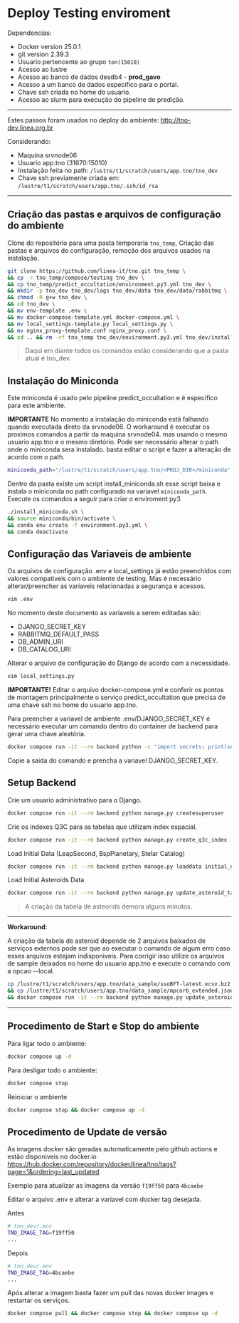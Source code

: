 # Deploy Testing enviroment

Dependencias:

- Docker version 25.0.1
- git version 2.39.3
- Usuario pertencente ao grupo `ton(15010)`
- Acesso ao lustre
- Acesso ao banco de dados desdb4 - **prod_gavo**
- Acesso a um banco de dados especifico para o portal.
- Chave ssh criada no home do usuario.
- Acesso ao slurm para execução do pipeline de predição.

---

Estes passos foram usados no deploy do ambiente: <http://tno-dev.linea.org.br>

Considerando:

- Maquina srvnode06
- Usuario app.tno (31670:15010)
- Instalação feita no path: `/lustre/t1/scratch/users/app.tno/tno_dev`
- Chave ssh previamente criada em: `/lustre/t1/scratch/users/app.tno/.ssh/id_rsa`

---

## Criação das pastas e arquivos de configuração do ambiente

Clone do repositório para uma pasta temporaria `tno_temp`, Criação das pastas e arquivos de configuração, remoção dos arquivos usados na instalação.

<!-- markdownlint-disable-next-line -->

```bash
git clone https://github.com/linea-it/tno.git tno_temp \
&& cp -r tno_temp/compose/testing tno_dev \
&& cp tno_temp/predict_occultation/environment.py3.yml tno_dev \
&& mkdir -p tno_dev tno_dev/logs tno_dev/data tno_dev/data/rabbitmq \
&& chmod -R g+w tno_dev \
&& cd tno_dev \
&& mv env-template .env \
&& mv docker-compose-template.yml docker-compose.yml \
&& mv local_settings-template.py local_settings.py \
&& mv nginx_proxy-template.conf nginx_proxy.conf \
&& cd .. && rm -rf tno_temp tno_dev/environment.py3.yml tno_dev/install_miniconda.sh && cd tno_dev
```

> Daqui em diante todos os comandos estão considerando que a pasta atual é tno_dev.

## Instalação do Miniconda

Este miniconda é usado pelo pipeline predict_occultation e é especifico para este ambiente.

**IMPORTANTE** No momento a instalação do miniconda está falhando quando executada direto da srvnode06. O workaround é executar os proximos comandos a partir da maquina srvnode04. mas usando o mesmo usuario app.tno e o mesmo diretório.
Pode ser necessário alterar o path onde o miniconda sera instalado. basta editar o script e fazer a alteração de acordo com o path.

```sh
miniconda_path="/lustre/t1/scratch/users/app.tno/<PROJ_DIR>/miniconda"
```

Dentro da pasta existe um script install_miniconda.sh esse script baixa e instala o miniconda no path configurado na variavel `miniconda_path`.
Execute os comandos a seguir para criar o enviroment py3

```bash
./install_miniconda.sh \
&& source miniconda/bin/activate \
&& conda env create -f environment.py3.yml \
&& conda deactivate
```

## Configuração das Variaveis de ambiente

Os arquivos de configuração .env e local_settings já estão preenchidos com valores compativeis com o ambiente de testing. Mas é necessário alterar/preencher as variaveis relacionadas a segurança e acessos.

```bash
vim .env
```

No momento deste documento as variaveis a serem editadas são:

- DJANGO_SECRET_KEY
- RABBITMQ_DEFAULT_PASS
- DB_ADMIN_URI
- DB_CATALOG_URI

Alterar o arquivo de configuração do Django de acordo com a necessidade.

```bash
vim local_settings.py
```

**IMPORTANTE!** Editar o arquivo docker-compose.yml e conferir os pontos de montagem principalmente
o serviço predict_occultation que precisa de uma chave ssh no home do usuario app.tno.

Para preencher a variavel de ambiente .env/DJANGO_SECRET_KEY é necessário executar um comando dentro do container de backend para gerar uma chave aleatória.

```bash
docker compose run -it --rm backend python -c "import secrets; print(secrets.token_urlsafe())"
```

Copie a saida do comando e prencha a variavel DJANGO_SECRET_KEY.

## Setup Backend

Crie um usuario administrativo para o Django.

```bash
docker compose run -it --rm backend python manage.py createsuperuser
```

Crie os indexes Q3C para as tabelas que utilizam index espacial.

```bash
docker compose run -it --rm backend python manage.py create_q3c_index
```

Load Initial Data (LeapSecond, BspPlanetary, Stelar Catalog)

```bash
docker compose run -it --rm backend python manage.py loaddata initial_data.yaml
```

Load Initial Asteroids Data

```bash
docker compose run -it --rm backend python manage.py update_asteroid_table
```

> A criação da tabela de asteorids demora alguns minutos.

---

**Workaround:**

A criação da tabela de asteroid depende de 2 arquivos baixados de serviços externos pode ser que ao executar o comando de algum erro caso esses arquivos estejam indisponiveis. Para corrigir isso utilize os arquivos de sample deixados no home do usuario app.tno e execute o comando com a opcao --local.

```bash
cp /lustre/t1/scratch/users/app.tno/data_sample/ssoBFT-latest.ecsv.bz2 data/asteroid_table/ \
&& cp /lustre/t1/scratch/users/app.tno/data_sample/mpcorb_extended.json.gz data/asteroid_table/ \
&& docker compose run -it --rm backend python manage.py update_asteroid_table --local
```

---

## Procedimento de Start e Stop do ambiente

Para ligar todo o ambiente:

```bash
docker compose up -d
```

Para desligar todo o ambiente:

```bash
docker compose stop
```

Reiniciar o ambiente

```bash
docker compose stop && docker compose up -d
```

## Procedimento de Update de versão

As imagens docker são geradas automaticamente pelo github actions e estão disponiveis no docker.io
https://hub.docker.com/repository/docker/linea/tno/tags?page=1&ordering=last_updated

Exemplo para atualizar as imagens da versão `f19ff50` para `4bcaebe`

Editar o arquivo .env e alterar a variavel com docker tag desejada.

Antes

```bash
# tno_dev/.env
TNO_IMAGE_TAG=f19ff50
...
```

Depois

```bash
# tno_dev/.env
TNO_IMAGE_TAG=4bcaebe
...
```

Após alterar a imagem basta fazer um pull das novas docker images e restartar os serviços.

```bash
docker compose pull && docker compose stop && docker compose up -d
```
